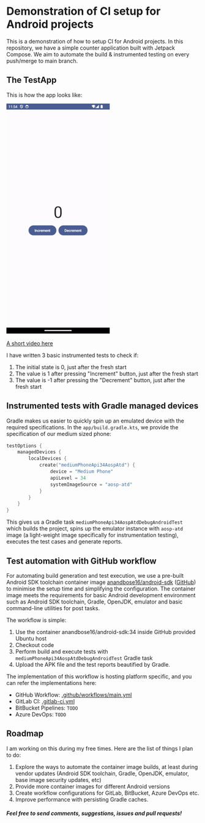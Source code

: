 # Demonstration of CI setup for Android projects

This is a demonstration of how to setup CI for Android projects. In this repository, we have a simple counter application built with Jetpack Compose. We aim to automate the build & instrumented testing on every push/merge to main branch.

## The TestApp

This is how the app looks like:

![](ss.png)

[A short video here](test_app.webm)

I have written 3 basic instrumented tests to check if:
1. The initial state is 0, just after the fresh start
2. The value is 1 after pressing "Increment" button, just after the fresh start
3. The value is -1 after pressing the "Decrement" button, just after the fresh start

## Instrumented tests with Gradle managed devices

Gradle makes us easier to quickly spin up an emulated device with the required specifications. In the `app/build.gradle.kts`, we provide the specification of our medium sized phone:

```kotlin
testOptions {
    managedDevices {
        localDevices {
            create("mediumPhoneApi34AospAtd") {
                device = "Medium Phone"
                apiLevel = 34
                systemImageSource = "aosp-atd"
            }
        }
    }
}
```

This gives us a Gradle task `mediumPhoneApi34AospAtdDebugAndroidTest` which builds the project, spins up the emulator instance with `aosp-atd` image (a light-weight image specifically for instrumentation testing), executes the test cases and generate reports.

## Test automation with GitHub workflow

For automating build generation and test execution, we use a pre-built Android SDK toolchain container image [anandbose16/android-sdk](https://hub.docker.com/r/anandbose16/android-sdk) ([GitHub](https://github.com/anandbosedev/android-sdk)) to minimise the setup time and simplifying the configuration. The container image meets the requirements for basic Android development environment such as Android SDK toolchain, Gradle, OpenJDK, emulator and basic command-line utilities for post tasks.

The workflow is simple:
1. Use the container anandbose16/android-sdk:34 inside GitHub provided Ubuntu host
2. Checkout code
3. Perform build and execute tests with `mediumPhoneApi34AospAtdDebugAndroidTest` Gradle task
4. Upload the APK file and the test reports beautified by Gradle.

The implementation of this workflow is hosting platform specific, and you can refer the implementations here:

* GitHub Workflow: [.github/workflows/main.yml](.github/workflows/main.yml)
* GitLab CI: [.gitlab-ci.yml](.gitlab-ci.yml)
* BitBucket Pipelines: `TODO`
* Azure DevOps: `TODO`

## Roadmap

I am working on this during my free times. Here are the list of things I plan to do:

1. Explore the ways to automate the container image builds, at least during vendor updates (Android SDK toolchain, Gradle, OpenJDK, emulator, base image security updates, etc)
2. Provide more container images for different Android versions
3. Create workflow configurations for GitLab, BitBucket, Azure DevOps etc.
4. Improve performance with persisting Gradle caches.

#### *Feel free to send comments, suggestions, issues and pull requests!*